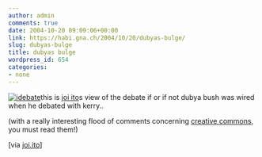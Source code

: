 ```yaml
---
author: admin
comments: true
date: 2004-10-20 09:09:06+00:00
link: https://habi.gna.ch/2004/10/20/dubyas-bulge/
slug: dubyas-bulge
title: dubyas bulge
wordpress_id: 654
categories:
- none
---
```


[![idebate](https://habi.gna.ch/blog/images/idebate-tm.jpg)](https://habi.gna.ch/blog/images/idebate.gif)this is [joi ito](http://joi.ito.com/)s view of the debate if or if not dubya bush was wired when he debated with kerry..  


(with a really interesting flood of comments concerning [creative commons](http://www.creativecommons.org/), you must read them!)

[via [joi.ito](http://joi.ito.com/archives/2004/10/20/idebate.html)]
